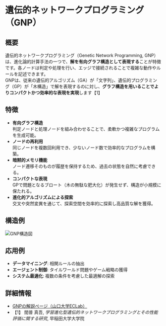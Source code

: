 # 遺伝的ネットワークプログラミング（GNP）

## 概要
遺伝的ネットワークプログラミング（Genetic Network Programming, GNP）は、進化論的計算手法の一つで、**解を有向グラフ構造として表現する**ことが特徴です。各ノードは判定や処理を行い、エッジで接続されることで複雑な動作やルールを記述できます。  
GNPは、従来の遺伝的アルゴリズム（GA）が「文字列」、遺伝的プログラミング（GP）が「木構造」で解を表現するのに対し、**グラフ構造を用いることでよりコンパクトかつ効率的な表現を実現**します【1】

## 特徴
- **有向グラフ構造**  
  判定ノードと処理ノードを組み合わせることで、柔軟かつ複雑なプログラムを生成可能。
- **ノードの再利用**  
  同じノードを複数回利用でき、少ないノード数で効率的なプログラムを構築。
- **暗黙的メモリ機能**  
  ノード遷移そのものが履歴を保持するため、過去の状態を自然に考慮できる。
- **コンパクトな表現**  
  GPで問題となるブロート（木の無駄な肥大化）が発生せず、構造が小規模に保たれる。
- **進化的アルゴリズムによる探索**  
  交叉や突然変異を通じて、探索空間を効率的に探索し高品質な解を獲得。

## 構造例
![GNP構造図](images/gnp_structure.png)

## 応用例
- **データマイニング**: 相関ルールの抽出  
- **エージェント制御**: タイルワールド問題やゲーム戦略の獲得  
- **システム最適化**: 複数の条件を考慮した最適解の探索  

## 詳細情報
- [GNPの解説ページ（山口大学ECLab）](http://eclab.nn.csse.yamaguchi-u.ac.jp/gnp/index.html)  
- 【1】 間普 真吾, *学習進化型遺伝的ネットワークプログラミングとその性能評価に関する研究*, 早稲田大学大学院
